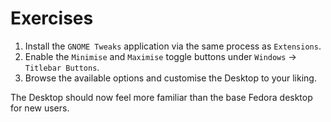 # Exercises

1. Install the `GNOME Tweaks` application via the same process as `Extensions`.
2. Enable the `Minimise` and `Maximise` toggle buttons under `Windows` -> `Titlebar Buttons`.
3. Browse the available options and customise the Desktop to your liking.



The Desktop should now feel more familiar than the base Fedora desktop for new users.